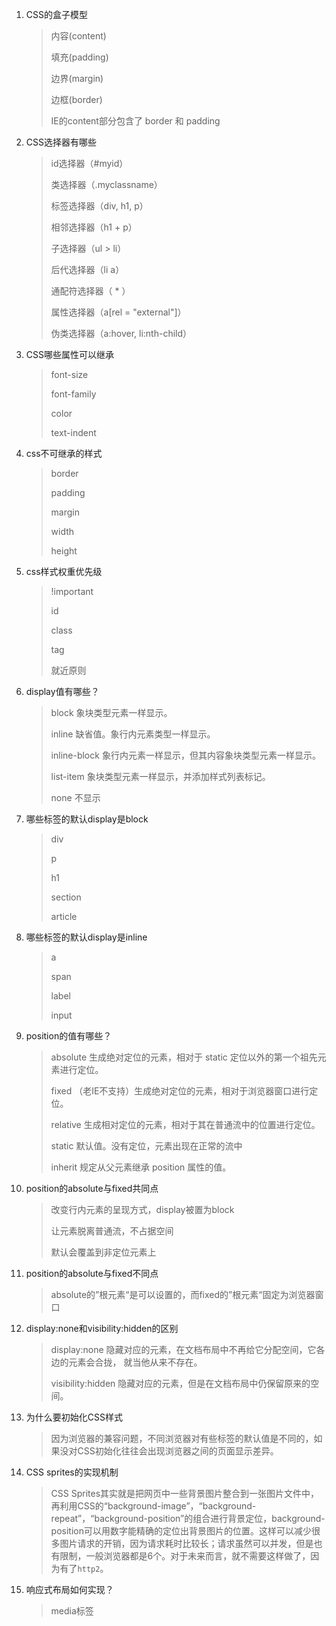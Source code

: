 1. CSS的盒子模型
    
    > 内容(content)
    > 
    > 填充(padding)
    > 
    > 边界(margin)
    > 
    > 边框(border)
    > 
    > IE的content部分包含了 border 和 padding
    
2. CSS选择器有哪些

    > id选择器（#myid）
    >
    > 类选择器（.myclassname）
    >
    > 标签选择器（div, h1, p）
    >
    > 相邻选择器（h1 + p）
    >
    > 子选择器（ul > li）
    >
    > 后代选择器（li a）
    >
    > 通配符选择器（ * ）
    >
    > 属性选择器（a[rel = "external"]）
    >
    > 伪类选择器（a:hover, li:nth-child）
    
3. CSS哪些属性可以继承

    > font-size
    >
    > font-family
    >
    > color
    >
    > text-indent
    
4. css不可继承的样式

    > border
    >
    > padding
    >
    > margin
    >
    > width
    >
    > height
    
5. css样式权重优先级

    > !important
    >
    > id
    >
    > class
    >
    > tag
    >
    > 就近原则
    
6. display值有哪些？

    > block 象块类型元素一样显示。
    >
    > inline 缺省值。象行内元素类型一样显示。
    >
    > inline-block 象行内元素一样显示，但其内容象块类型元素一样显示。
    >
    > list-item 象块类型元素一样显示，并添加样式列表标记。
    >
    > none 不显示
    
7. 哪些标签的默认display是block

    > div
    >
    > p
    >
    > h1
    >
    > section
    >
    > article
    
8. 哪些标签的默认display是inline
    
    > a
    >
    > span
    >
    > label
    >
    > input
    
9. position的值有哪些？

    > absolute 生成绝对定位的元素，相对于 static 定位以外的第一个祖先元素进行定位。 
    > 
    > fixed （老IE不支持）生成绝对定位的元素，相对于浏览器窗口进行定位。 
    >
    > relative 生成相对定位的元素，相对于其在普通流中的位置进行定位。 
    >
    > static 默认值。没有定位，元素出现在正常的流中
    >
    > inherit 规定从父元素继承 position 属性的值。
    
10. position的absolute与fixed共同点

    > 改变行内元素的呈现方式，display被置为block
    > 
    > 让元素脱离普通流，不占据空间
    > 
    > 默认会覆盖到非定位元素上
    
11. position的absolute与fixed不同点

    > absolute的”根元素“是可以设置的，而fixed的”根元素“固定为浏览器窗口
    
12. display:none和visibility:hidden的区别

    > display:none  隐藏对应的元素，在文档布局中不再给它分配空间，它各边的元素会合拢，
    > 就当他从来不存在。
    > 
    > visibility:hidden  隐藏对应的元素，但是在文档布局中仍保留原来的空间。
    
13. 为什么要初始化CSS样式

    > 因为浏览器的兼容问题，不同浏览器对有些标签的默认值是不同的，如果没对CSS初始化往往会出现浏览器之间的页面显示差异。
    
14. CSS sprites的实现机制

    > CSS Sprites其实就是把网页中一些背景图片整合到一张图片文件中，再利用CSS的“background-image”，“background-repeat”，“background-position”的组合进行背景定位，background-position可以用数字能精确的定位出背景图片的位置。这样可以减少很多图片请求的开销，因为请求耗时比较长；请求虽然可以并发，但是也有限制，一般浏览器都是6个。对于未来而言，就不需要这样做了，因为有了`http2`。

15. 响应式布局如何实现？

    > media标签
    